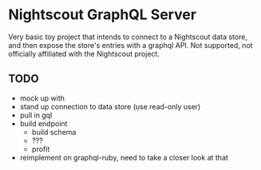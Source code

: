# Nightscout GraphQL Server

Very basic toy project that intends to connect to a Nightscout data store, and then expose the store's entries with a graphql API. Not supported, not officially affiliated with the Nightscout project.

## TODO
* mock up with
* stand up connection to data store (use read-only user)
* pull in gql
* build endpoint
    * build schema
    * ???
    * profit
* reimplement on graphql-ruby, need to take a closer look at that
